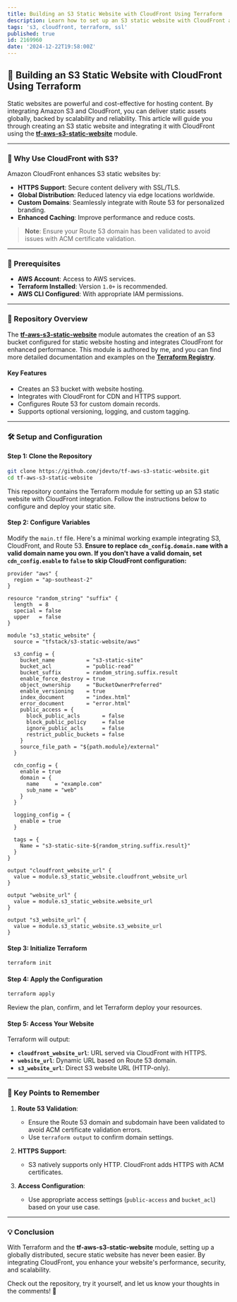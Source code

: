 ```yaml
---
title: Building an S3 Static Website with CloudFront Using Terraform
description: Learn how to set up an S3 static website with CloudFront and Route 53 using Terraform. Enhance performance and security for your static sites.
tags: 's3, cloudfront, terraform, ssl'
published: true
id: 2169960
date: '2024-12-22T19:58:00Z'
---
```


## 🚀 Building an S3 Static Website with CloudFront Using Terraform

Static websites are powerful and cost-effective for hosting content. By integrating Amazon S3 and CloudFront, you can deliver static assets globally, backed by scalability and reliability. This article will guide you through creating an S3 static website and integrating it with CloudFront using the **[tf-aws-s3-static-website](https://github.com/jdevto/tf-aws-s3-static-website)** module.

---

### 🌟 Why Use CloudFront with S3?

Amazon CloudFront enhances S3 static websites by:

- **HTTPS Support**: Secure content delivery with SSL/TLS.
- **Global Distribution**: Reduced latency via edge locations worldwide.
- **Custom Domains**: Seamlessly integrate with Route 53 for personalized branding.
- **Enhanced Caching**: Improve performance and reduce costs.

> **Note**: Ensure your Route 53 domain has been validated to avoid issues with ACM certificate validation.

---

### 🔧 Prerequisites

- **AWS Account**: Access to AWS services.
- **Terraform Installed**: Version `1.0+` is recommended.
- **AWS CLI Configured**: With appropriate IAM permissions.

---

### 📁 Repository Overview

The **[tf-aws-s3-static-website](https://github.com/jdevto/tf-aws-s3-static-website)** module automates the creation of an S3 bucket configured for static website hosting and integrates CloudFront for enhanced performance. This module is authored by me, and you can find more detailed documentation and examples on the **[Terraform Registry](https://registry.terraform.io/modules/tfstack/s3-static-website/aws/latest)**.

#### Key Features

- Creates an S3 bucket with website hosting.
- Integrates with CloudFront for CDN and HTTPS support.
- Configures Route 53 for custom domain records.
- Supports optional versioning, logging, and custom tagging.

---

### 🛠️ Setup and Configuration

#### Step 1: Clone the Repository

```bash
git clone https://github.com/jdevto/tf-aws-s3-static-website.git
cd tf-aws-s3-static-website
```

This repository contains the Terraform module for setting up an S3 static website with CloudFront integration. Follow the instructions below to configure and deploy your static site.

#### Step 2: Configure Variables

Modify the `main.tf` file. Here's a minimal working example integrating S3, CloudFront, and Route 53. **Ensure to replace `cdn_config.domain.name` with a valid domain name you own. If you don't have a valid domain, set `cdn_config.enable` to `false` to skip CloudFront configuration:**

```hcl
provider "aws" {
  region = "ap-southeast-2"
}

resource "random_string" "suffix" {
  length  = 8
  special = false
  upper   = false
}

module "s3_static_website" {
  source = "tfstack/s3-static-website/aws"

  s3_config = {
    bucket_name          = "s3-static-site"
    bucket_acl           = "public-read"
    bucket_suffix        = random_string.suffix.result
    enable_force_destroy = true
    object_ownership     = "BucketOwnerPreferred"
    enable_versioning    = true
    index_document       = "index.html"
    error_document       = "error.html"
    public_access = {
      block_public_acls       = false
      block_public_policy     = false
      ignore_public_acls      = false
      restrict_public_buckets = false
    }
    source_file_path = "${path.module}/external"
  }

  cdn_config = {
    enable = true
    domain = {
      name     = "example.com"
      sub_name = "web"
    }
  }

  logging_config = {
    enable = true
  }

  tags = {
    Name = "s3-static-site-${random_string.suffix.result}"
  }
}

output "cloudfront_website_url" {
  value = module.s3_static_website.cloudfront_website_url
}

output "website_url" {
  value = module.s3_static_website.website_url
}

output "s3_website_url" {
  value = module.s3_static_website.s3_website_url
}
```

#### Step 3: Initialize Terraform

```bash
terraform init
```

#### Step 4: Apply the Configuration

```bash
terraform apply
```

Review the plan, confirm, and let Terraform deploy your resources.

#### Step 5: Access Your Website

Terraform will output:

- **`cloudfront_website_url`**: URL served via CloudFront with HTTPS.
- **`website_url`**: Dynamic URL based on Route 53 domain.
- **`s3_website_url`**: Direct S3 website URL (HTTP-only).

---

### 🎯 Key Points to Remember

1. **Route 53 Validation**:
   - Ensure the Route 53 domain and subdomain have been validated to avoid ACM certificate validation errors.
   - Use `terraform output` to confirm domain settings.

2. **HTTPS Support**:
   - S3 natively supports only HTTP. CloudFront adds HTTPS with ACM certificates.

3. **Access Configuration**:
   - Use appropriate access settings (`public-access` and `bucket_acl`) based on your use case.

---

### 💡 Conclusion

With Terraform and the **tf-aws-s3-static-website** module, setting up a globally distributed, secure static website has never been easier. By integrating CloudFront, you enhance your website's performance, security, and scalability.

Check out the repository, try it yourself, and let us know your thoughts in the comments! 🚀
